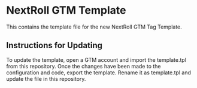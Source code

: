 # NextRoll GTM Template
This contains the template file for the new NextRoll GTM Tag Template.

## Instructions for Updating
To update the template, open a GTM account and import the template.tpl from this repository. Once the changes have been made to the configuration and code, export the template. Rename it as template.tpl and update the file in this repository.
